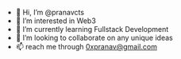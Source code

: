 - 👋 Hi, I’m @pranavcts
- 👀 I’m interested in Web3
- 🌱 I’m currently learning Fullstack Development
- 💞️ I’m looking to collaborate on any unique ideas
- 📫 reach me through 0xpranav@gmail.com

<!---
pranavcts/pranavcts is a ✨ special ✨ repository because its `README.md` (this file) appears on your GitHub profile.
You can click the Preview link to take a look at your changes.
--->
